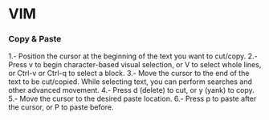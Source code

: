 # VIM

### Copy & Paste

1.- Position the cursor at the beginning of the text you want to cut/copy.
2.- Press v to begin character-based visual selection, or V to select whole lines, or Ctrl-v or Ctrl-q to select a block.
3.- Move the cursor to the end of the text to be cut/copied. While selecting text, you can perform searches and other advanced movement.
4.- Press d (delete) to cut, or y (yank) to copy.
5.- Move the cursor to the desired paste location.
6.- Press p to paste after the cursor, or P to paste before.
